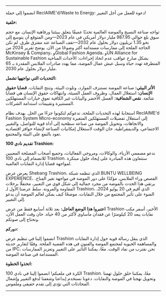 ---

انضموا إلى حملة ReclAIME'd/Waste to Energy: دعوة للعمل من أجل التغيير!

**خلفية:**

تواجه صناعة النسيج والموضة العالمية تحديًا عميقًا يتعلق ببيئتنا ورفاهية الإنسان. مع حجم سوق بلغ حوالي 987.95 مليار دولار أمريكي في عام 2023—ومن المتوقع أن يتوسع إلى نحو 1.35 تريليون دولار بحلول عام 2032—تقف الصناعة عند مفترق طرق. لم تكن الحاجة الملحة إلى ممارسات مستدامة أكثر وضوحًا من الآن. يوضح تقرير 2024 من McKinsey & Company، وGlobal Fashion Agenda، وUN Alliance for Sustainable Fashion بشكل صارخ عواقب عدم اتخاذ إجراءات: الأحداث المناخية المتطرفة تهدد حياة وسبل عيش عمال الموضة، مما يهدد صادرات الملابس المقدرة بـ 65 مليار دولار بحلول عام 2030.

**التحديات التي نواجهها تشمل:**

**الأثر البيئي:** صناعة الموضة تستنزف الموارد، وتلوث البيئة، وتنتج النفايات.
**قضايا حقوق الإنسان:** استغلال العمال، وظروف العمل السيئة، وانتهاكات حقوق الإنسان هي قضايا شائعة.
**نقص الشفافية:** الغسل الأخضر والبيانات غير الكافية تعوق خيارات المستهلكين المستنيرة وتقييمات استدامة الشركات.

استجابةً لهذه التحديات الملحة، ندعوكم لتكونوا جزءًا من الحل. يهدف نظام ReclAIME'd Fashion System Micro-economy إلى استغلال تفضيلات المستهلكين المتغيرة والاتجاهات، وتحويل الموضة من صناعة سطحية إلى أداة قوية للتواصل، والتغيير الاجتماعي، والديمقراطية. حان الوقت لاستغلال إمكانيات الصناعة لإنشاء حوافز اقتصادية تعود بالنفع على البيئة والمجتمع.

**تقديم نادي 100 Trashion:**

ندعو مصممي الأزياء، والوكالات، ومروجي الفعاليات، وجميع أصحاب المصلحة المعنيين للانضمام إلى نادي 100 Trashion. ستتعاون هذه المبادرة على إيجاد حلول مبتكرة لمواجهة قضايا إدارة النفايات العالمية.

يعرض عرض Shebang Trashion، الذي تنظمه شبكة BUNTU WELLBEING EXPERIENCE، القصص وراء الملابس، مؤكدًا على دور الموضة في مواجهة تغير المناخ. يرتقي هذا الحدث بالموضة من مجرد جمالية إلى شكل قوي من التعبير، محتفلًا برحلات المقاومة والمرونة. سلط عرضنا الأول لـ Trashion، الذي أقيم في 20 يوليو 2024، الضوء على تأثير المجتمع من خلال النفايات، موضحًا كيف يمكن لعالم الموضة أن يدعو إلى التغيير.

**اعتبروا هذا الوضع العاجل:** بعد ثلاثة أسابيع فقط من عرض Trashion الأخير، أسفر مكب نفايات يبعد 20 كيلومترًا عن فقدان مأساوي لأكثر من 40 حياة. حان وقت العمل الآن، ونحتاج إلى صوتكم.

**دوركم:**

انضموا إلينا في تنظيم عرض Trashion الذي ينقل رسالة قوية حول إدارة النفايات والمساهمة الحيوية لمجتمع الموضة والفنون في هذه القضية الملحة. وفقًا لتقارير حديثة من IPC، نحن نقترب من نفاد الوقت. معًا، يمكننا التأثير على التغيير وتعزيز الممارسات المستدامة في صناعة الموضة.

**اتخذوا الخطوة:**

الكرة في ملعبكم! انضموا إلينا في نادي 100 Trashion. معًا، يمكننا خلق حلول تهمنا وتحويل نهجنا في الموضة والنفايات. دعونا نستخدم إبداعنا وشغفنا لدفع التغيير وإشعال المحادثات التي تؤدي إلى تقدم حقيقي وملموس.

---